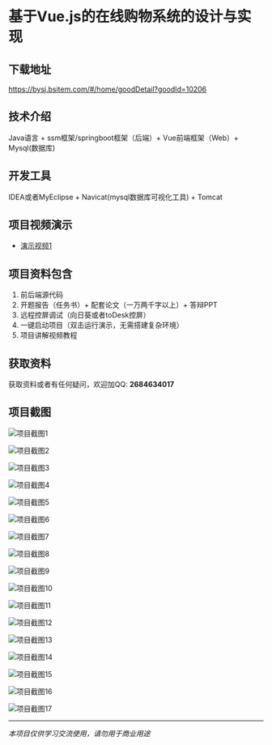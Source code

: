 # 基于Vue.js的在线购物系统的设计与实现

## 下载地址
https://bysj.bsitem.com/#/home/goodDetail?goodId=10206

## 技术介绍
Java语言 + ssm框架/springboot框架（后端）+ Vue前端框架（Web）+ Mysql(数据库)

## 开发工具
IDEA或者MyEclipse + Navicat(mysql数据库可视化工具) + Tomcat

## 项目视频演示
- [演示视频1](https://graduation-images.oss-cn-beijing.aliyuncs.com/videos/828%E5%A5%97ssm%E5%BD%95%E5%83%8F/10206_ssm049%E5%9F%BA%E4%BA%8EVue.js%E7%9A%84%E5%9C%A8%E7%BA%BF%E8%B4%AD%E7%89%A9%E7%B3%BB%E7%BB%9F%E7%9A%84%E8%AE%BE%E8%AE%A1%E4%B8%8E%E5%AE%9E%E7%8E%B0%2Bvue%E5%BD%95%E5%83%8F.mp4)

## 项目资料包含
1. 前后端源代码
2. 开题报告（任务书）+ 配套论文（一万两千字以上）+ 答辩PPT
3. 远程控屏调试（向日葵或者toDesk控屏）
4. 一键启动项目（双击运行演示，无需搭建复杂环境）
5. 项目讲解视频教程

## 获取资料
获取资料或者有任何疑问，欢迎加QQ: **2684634017**

## 项目截图
![项目截图1](https://graduation-images.oss-cn-beijing.aliyuncs.com/图片/10206/毕设论坛项目主图.jpg)

![项目截图2](https://graduation-images.oss-cn-beijing.aliyuncs.com/图片/10206/1.png)

![项目截图3](https://graduation-images.oss-cn-beijing.aliyuncs.com/图片/10206/2.png)

![项目截图4](https://graduation-images.oss-cn-beijing.aliyuncs.com/图片/10206/3.png)

![项目截图5](https://graduation-images.oss-cn-beijing.aliyuncs.com/图片/10206/4.png)

![项目截图6](https://graduation-images.oss-cn-beijing.aliyuncs.com/图片/10206/5.png)

![项目截图7](https://graduation-images.oss-cn-beijing.aliyuncs.com/图片/10206/6.png)

![项目截图8](https://graduation-images.oss-cn-beijing.aliyuncs.com/图片/10206/7.png)

![项目截图9](https://graduation-images.oss-cn-beijing.aliyuncs.com/图片/10206/8.png)

![项目截图10](https://graduation-images.oss-cn-beijing.aliyuncs.com/图片/10206/9.png)

![项目截图11](https://graduation-images.oss-cn-beijing.aliyuncs.com/图片/10206/10.png)

![项目截图12](https://graduation-images.oss-cn-beijing.aliyuncs.com/图片/10206/11.png)

![项目截图13](https://graduation-images.oss-cn-beijing.aliyuncs.com/图片/10206/12.png)

![项目截图14](https://graduation-images.oss-cn-beijing.aliyuncs.com/图片/10206/13.png)

![项目截图15](https://graduation-images.oss-cn-beijing.aliyuncs.com/图片/10206/14.png)

![项目截图16](https://graduation-images.oss-cn-beijing.aliyuncs.com/图片/10206/15.png)

![项目截图17](https://graduation-images.oss-cn-beijing.aliyuncs.com/图片/10206/16.png)

---
*本项目仅供学习交流使用，请勿用于商业用途*
